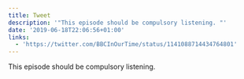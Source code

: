 ```yaml
---
title: Tweet
description: '"This episode should be compulsory listening. "'
date: '2019-06-18T22:06:56+01:00'
links:
  - 'https://twitter.com/BBCInOurTime/status/1141088714434764801'
---
```

This episode should be compulsory listening. 
